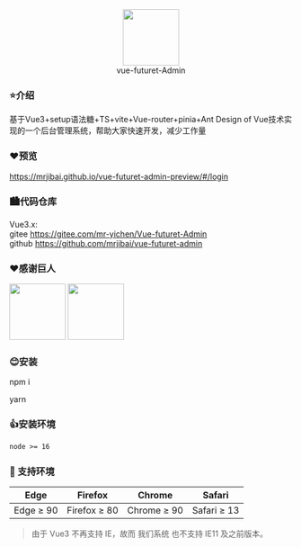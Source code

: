 <div align="center"> 
<img src="https://docs.github.com/assets/cb-345/images/site/favicon.png" width='100px' hegit="auto" />
</div>
<div align="center">vue-futuret-Admin</div>

### ⭐介绍

基于Vue3+setup语法糖+TS+vite+Vue-router+pinia+Ant Design of Vue技术实现的一个后台管理系统，帮助大家快速开发，减少工作量



### ❤️预览

https://mrjibai.github.io/vue-futuret-admin-preview/#/login


###  🏙️代码仓库

Vue3.x:
<br />
gitee <a href="https://gitee.com/mr-yichen/Vue-futuret-Admin">https://gitee.com/mr-yichen/Vue-futuret-Admin</a>
<br />
github <a href="https://github.com/mrjibai/vue-futuret-admin">https://github.com/mrjibai/vue-futuret-admin</a>

### ❤感谢巨人

<div>
  <img src="https://blog.vuejs.org/logo.svg" width='100px' hegit="auto" />
  <img src="https://www.antdv.com/assets/logo.1ef800a8.svg" width='100px' hegit="auto" />
</div>


### 😊安装

npm i 

yarn 

### 👍安装环境

```tex
node >= 16
```



### 🌿 支持环境

| Edge      | Firefox      | Chrome      | Safari      |
| --------- | ------------ | ----------- | ----------- |
| Edge ≥ 90 | Firefox ≥ 80 | Chrome ≥ 90 | Safari ≥ 13 |

> 由于 Vue3 不再支持 IE，故而 我们系统 也不支持 IE11 及之前版本。

